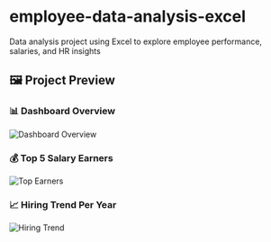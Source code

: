 # employee-data-analysis-excel
Data analysis project using Excel to explore employee performance, salaries, and HR insights
## 🖼️ Project Preview
### 📊 Dashboard Overview
![Dashboard Overview](assets/dashboard-preview.png)
### 💰 Top 5 Salary Earners
![Top Earners](assets/top-earners.png)
### 📈 Hiring Trend Per Year
![Hiring Trend](assets/hiring-trend.png)

